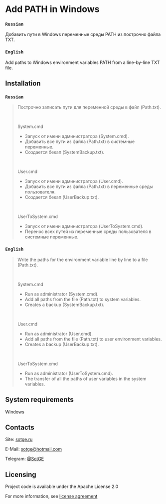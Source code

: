 
# Add PATH in Windows

### `Russian`
Добавить пути в Windows переменные среды PATH из построчно файла TXT.

### `English`
Add paths to Windows environment variables PATH from a line-by-line TXT file.

## Installation

### `Russian`
>
> Построчно записать пути для переменной среды в файл (Path.txt).
>
> <br/>
>
> System.cmd
>
> * Запуск от имени администратора (System.cmd).
> * Добавить все пути из файла (Path.txt) в системные переменные.
> * Создается бекап (SystemBackup.txt).
>
> <br/>
>
> User.cmd
>
> * Запуск от имени администратора (User.cmd).
> * Добавить все пути из файла (Path.txt) в переменные среды пользователя.
> * Создается бекап (UserBackup.txt).
>
> <br/>
>
> UserToSystem.cmd
>
> * Запуск от имени администратора (UserToSystem.cmd).
> * Перенос всех путей из переменные среды пользователя в системные переменные.

### `English`
>
> Write the paths for the environment variable line by line to a file (Path.txt).
>
> <br/>
>
> System.cmd
>
> * Run as administrator (System.cmd).
> * Add all paths from the file (Path.txt) to system variables.
> * Creates a backup (SystemBackup.txt).
>
> <br/>
>
> User.cmd
>
> * Run as administrator (User.cmd).
> * Add all paths from the file (Path.txt) to user environment variables.
> * Creates a backup (UserBackup.txt).
>
> <br/>
>
> UserToSystem.cmd
>
> * Run as administrator (UserToSystem.cmd).
> * The transfer of all the paths of user variables in the system variables.

## System requirements
Windows

## Contacts
Site: [sotge.ru](https://sotge.ru  "SotGE")

E-Mail: <sotge@hotmail.com>

Telegram: [@SotGE](https://t.me/sotge)

## Licensing
Project code is available under the Apache License 2.0

For more information, see [license agreement](LICENSE)
